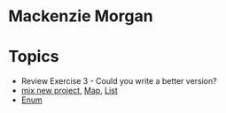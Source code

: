# Mackenzie Morgan

# Topics

- Review Exercise 3 - Could you write a better version?
- [mix new project](https://elixirschool.com/en/lessons/basics/mix), [Map](https://hexdocs.pm/elixir/Map.html), [List](https://hexdocs.pm/elixir/List.html)
- [Enum](https://elixirschool.com/en/lessons/basics/enum)
